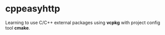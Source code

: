 # cppeasyhttp

Learning to use C/C++ external packages using **vcpkg** with project config tool **cmake**.
